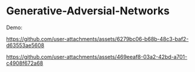 # Generative-Adversial-Networks

Demo:


https://github.com/user-attachments/assets/6279bc06-b68b-48c3-baf2-d63553ae5608





https://github.com/user-attachments/assets/469eeaf8-03a2-42bd-a701-c4908f672a68

